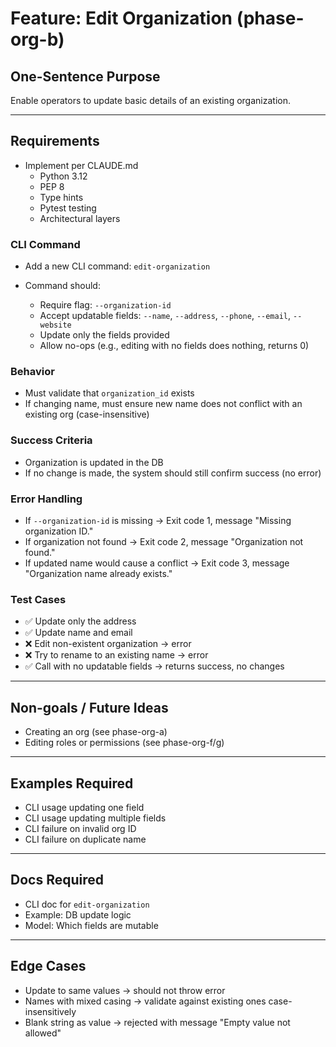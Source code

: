 # Feature: Edit Organization (phase-org-b)

## One-Sentence Purpose

Enable operators to update basic details of an existing organization.

---

## Requirements

- Implement per CLAUDE.md
  - Python 3.12
  - PEP 8
  - Type hints
  - Pytest testing
  - Architectural layers

### CLI Command

- Add a new CLI command: `edit-organization`
- Command should:

  - Require flag: `--organization-id`
  - Accept updatable fields: `--name`, `--address`, `--phone`, `--email`, `--website`
  - Update only the fields provided
  - Allow no-ops (e.g., editing with no fields does nothing, returns 0)

### Behavior

- Must validate that `organization_id` exists
- If changing name, must ensure new name does not conflict with an existing org (case-insensitive)

### Success Criteria

- Organization is updated in the DB
- If no change is made, the system should still confirm success (no error)

### Error Handling

- If `--organization-id` is missing → Exit code 1, message "Missing organization ID."
- If organization not found → Exit code 2, message "Organization not found."
- If updated name would cause a conflict → Exit code 3, message "Organization name already exists."

### Test Cases

- ✅ Update only the address
- ✅ Update name and email
- ❌ Edit non-existent organization → error
- ❌ Try to rename to an existing name → error
- ✅ Call with no updatable fields → returns success, no changes

---

## Non-goals / Future Ideas

- Creating an org (see phase-org-a)
- Editing roles or permissions (see phase-org-f/g)

---

## Examples Required

- CLI usage updating one field
- CLI usage updating multiple fields
- CLI failure on invalid org ID
- CLI failure on duplicate name

---

## Docs Required

- CLI doc for `edit-organization`
- Example: DB update logic
- Model: Which fields are mutable

---

## Edge Cases

- Update to same values → should not throw error
- Names with mixed casing → validate against existing ones case-insensitively
- Blank string as value → rejected with message "Empty value not allowed"
